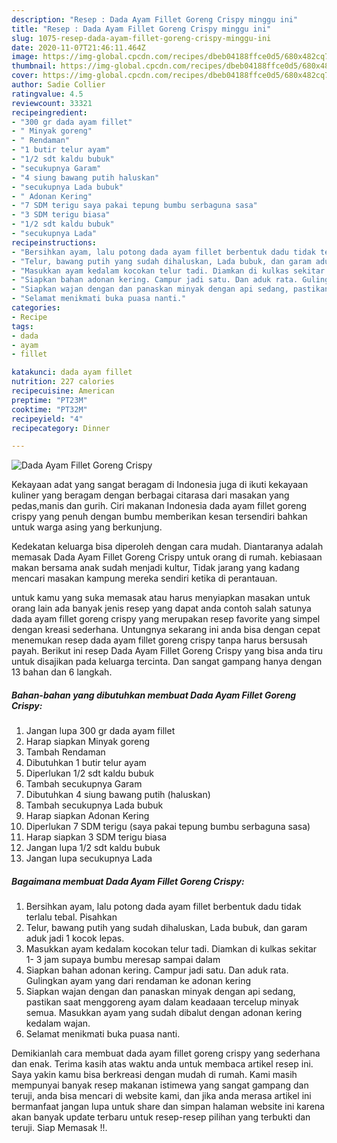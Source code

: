 ```yaml
---
description: "Resep : Dada Ayam Fillet Goreng Crispy minggu ini"
title: "Resep : Dada Ayam Fillet Goreng Crispy minggu ini"
slug: 1075-resep-dada-ayam-fillet-goreng-crispy-minggu-ini
date: 2020-11-07T21:46:11.464Z
image: https://img-global.cpcdn.com/recipes/dbeb04188ffce0d5/680x482cq70/dada-ayam-fillet-goreng-crispy-foto-resep-utama.jpg
thumbnail: https://img-global.cpcdn.com/recipes/dbeb04188ffce0d5/680x482cq70/dada-ayam-fillet-goreng-crispy-foto-resep-utama.jpg
cover: https://img-global.cpcdn.com/recipes/dbeb04188ffce0d5/680x482cq70/dada-ayam-fillet-goreng-crispy-foto-resep-utama.jpg
author: Sadie Collier
ratingvalue: 4.5
reviewcount: 33321
recipeingredient:
- "300 gr dada ayam fillet"
- " Minyak goreng"
- " Rendaman"
- "1 butir telur ayam"
- "1/2 sdt kaldu bubuk"
- "secukupnya Garam"
- "4 siung bawang putih haluskan"
- "secukupnya Lada bubuk"
- " Adonan Kering"
- "7 SDM terigu saya pakai tepung bumbu serbaguna sasa"
- "3 SDM terigu biasa"
- "1/2 sdt kaldu bubuk"
- "secukupnya Lada"
recipeinstructions:
- "Bersihkan ayam, lalu potong dada ayam fillet berbentuk dadu tidak terlalu tebal. Pisahkan"
- "Telur, bawang putih yang sudah dihaluskan, Lada bubuk, dan garam aduk jadi 1 kocok lepas."
- "Masukkan ayam kedalam kocokan telur tadi. Diamkan di kulkas sekitar 1- 3 jam supaya bumbu meresap sampai dalam"
- "Siapkan bahan adonan kering. Campur jadi satu. Dan aduk rata. Gulingkan ayam yang dari rendaman ke adonan kering"
- "Siapkan wajan dengan dan panaskan minyak dengan api sedang, pastikan saat menggoreng ayam dalam keadaaan tercelup minyak semua. Masukkan ayam yang sudah dibalut dengan adonan kering kedalam wajan."
- "Selamat menikmati buka puasa nanti."
categories:
- Recipe
tags:
- dada
- ayam
- fillet

katakunci: dada ayam fillet 
nutrition: 227 calories
recipecuisine: American
preptime: "PT23M"
cooktime: "PT32M"
recipeyield: "4"
recipecategory: Dinner

---
```



![Dada Ayam Fillet Goreng Crispy](https://img-global.cpcdn.com/recipes/dbeb04188ffce0d5/680x482cq70/dada-ayam-fillet-goreng-crispy-foto-resep-utama.jpg)

Kekayaan adat yang sangat beragam di Indonesia juga di ikuti kekayaan kuliner yang beragam dengan berbagai citarasa dari masakan yang pedas,manis dan gurih. Ciri makanan Indonesia dada ayam fillet goreng crispy yang penuh dengan bumbu memberikan kesan tersendiri bahkan untuk warga asing yang berkunjung.




Kedekatan keluarga bisa diperoleh dengan cara mudah. Diantaranya adalah memasak Dada Ayam Fillet Goreng Crispy untuk orang di rumah. kebiasaan makan bersama anak sudah menjadi kultur, Tidak jarang yang kadang mencari masakan kampung mereka sendiri ketika di perantauan.

untuk kamu yang suka memasak atau harus menyiapkan masakan untuk orang lain ada banyak jenis resep yang dapat anda contoh salah satunya dada ayam fillet goreng crispy yang merupakan resep favorite yang simpel dengan kreasi sederhana. Untungnya sekarang ini anda bisa dengan cepat menemukan resep dada ayam fillet goreng crispy tanpa harus bersusah payah.
Berikut ini resep Dada Ayam Fillet Goreng Crispy yang bisa anda tiru untuk disajikan pada keluarga tercinta. Dan sangat gampang hanya dengan 13 bahan dan 6 langkah.


<!--inarticleads1-->

##### Bahan-bahan yang dibutuhkan membuat Dada Ayam Fillet Goreng Crispy:

1. Jangan lupa 300 gr dada ayam fillet
1. Harap siapkan  Minyak goreng
1. Tambah  Rendaman
1. Dibutuhkan 1 butir telur ayam
1. Diperlukan 1/2 sdt kaldu bubuk
1. Tambah secukupnya Garam
1. Dibutuhkan 4 siung bawang putih (haluskan)
1. Tambah secukupnya Lada bubuk
1. Harap siapkan  Adonan Kering
1. Diperlukan 7 SDM terigu (saya pakai tepung bumbu serbaguna sasa)
1. Harap siapkan 3 SDM terigu biasa
1. Jangan lupa 1/2 sdt kaldu bubuk
1. Jangan lupa secukupnya Lada




<!--inarticleads2-->

##### Bagaimana membuat  Dada Ayam Fillet Goreng Crispy:

1. Bersihkan ayam, lalu potong dada ayam fillet berbentuk dadu tidak terlalu tebal. Pisahkan
1. Telur, bawang putih yang sudah dihaluskan, Lada bubuk, dan garam aduk jadi 1 kocok lepas.
1. Masukkan ayam kedalam kocokan telur tadi. Diamkan di kulkas sekitar 1- 3 jam supaya bumbu meresap sampai dalam
1. Siapkan bahan adonan kering. Campur jadi satu. Dan aduk rata. Gulingkan ayam yang dari rendaman ke adonan kering
1. Siapkan wajan dengan dan panaskan minyak dengan api sedang, pastikan saat menggoreng ayam dalam keadaaan tercelup minyak semua. Masukkan ayam yang sudah dibalut dengan adonan kering kedalam wajan.
1. Selamat menikmati buka puasa nanti.




Demikianlah cara membuat dada ayam fillet goreng crispy yang sederhana dan enak. Terima kasih atas waktu anda untuk membaca artikel resep ini. Saya yakin kamu bisa berkreasi dengan mudah di rumah. Kami masih mempunyai banyak resep makanan istimewa yang sangat gampang dan teruji, anda bisa mencari di website kami, dan jika anda merasa artikel ini bermanfaat jangan lupa untuk share dan simpan halaman website ini karena akan banyak update terbaru untuk resep-resep pilihan yang terbukti dan teruji. Siap Memasak !!. 
